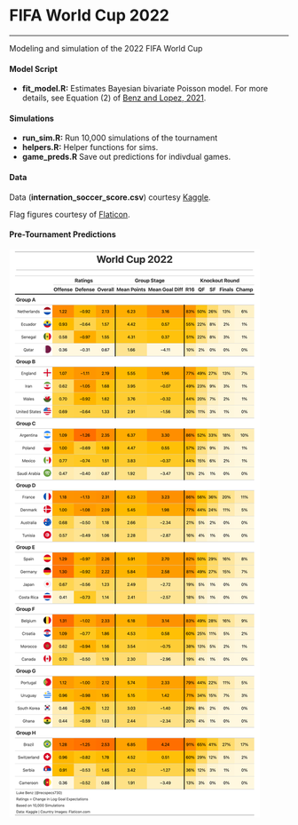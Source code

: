 # FIFA World Cup 2022
---
Modeling and simulation of the 2022 FIFA World Cup

#### Model Script

* __fit_model.R:__ Estimates Bayesian bivariate Poisson model. For more details, see Equation (2) of [Benz and Lopez, 2021](https://link.springer.com/content/pdf/10.1007/s10182-021-00413-9.pdf).

#### Simulations

* __run_sim.R:__ Run 10,000 simulations of the tournament
* __helpers.R:__ Helper functions for sims.
* __game_preds.R__ Save out predictions for indivdual games.

#### Data
Data (__internation_soccer_score.csv__) courtesy [Kaggle](https://www.kaggle.com/martj42/international-football-results-from-1872-to-2017).

Flag figures courtesy of [Flaticon](https://www.flaticon.com/).

#### Pre-Tournament Predictions
![sim-results](figures/pre_wc2022.png)